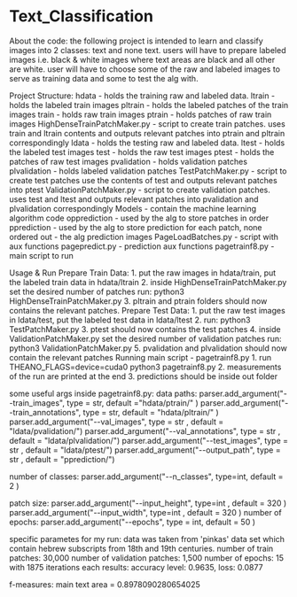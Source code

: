 # Text_Classification
About the code:
the following project is intended to learn and classify images into 2 classes: text and none text.
users will have to prepare labeled images i.e. black & white images where text areas are black and all other are white.
user will have to choose some of the raw and labeled images to serve as training data and some to test the alg with.

Project Structure:
hdata - holds the training raw and labeled data.
  ltrain - holds the labeled train images
  pltrain - holds the labeled patches of the train images
  train - holds raw train images
  ptrain - holds patches of raw train images
  HighDenseTrainPatchMaker.py - script to create train patches. uses train and ltrain contents and outputs relevant patches into ptrain                                   and pltrain correspondingly
ldata - holds the testing raw and labeled data.
  ltest - holds the labeled test images
  test - holds the raw test images
  ptest - holds the patches of raw test images
  pvalidation - holds validation patches
  plvalidation - holds labeled validation patches
  TestPatchMaker.py - script to create test patches use the contents of test and outputs relevant patches into ptest
  ValidationPatchMaker.py - script to create validation patches. uses test and ltest and outputs relevant patches into pvalidation and                                 plvalidation correspondingly
Models - contain the machine learning algorithm code
opprediction - used by the alg to store patches in order
pprediction - used by the alg to store prediction for each patch, none ordered
out - the alg prediction images
PageLoadBatches.py - script with aux functions
pagepredict.py - prediction aux functions
pagetrainf8.py - main script to run

Usage & Run
  Prepare Train Data:
    1. put the raw images in hdata/train, put the labeled train data in hdata/ltrain
    2. inside HighDenseTrainPatchMaker.py set the desired number of patches 
       run: python3 HighDenseTrainPatchMaker.py
    3. pltrain and ptrain folders should now contains the relevant patches.
  Prepare Test Data:
    1. put the raw test images in ldata/test, put the labeled test data in ldata/ltest
    2. run: python3 TestPatchMaker.py
    3. ptest should now contains the test patches
    4. inside ValidationPatchMaker.py set the desired number of validation patches
       run: python3 ValidationPatchMaker.py
    5. pvalidation and plvalidation should now contain the relevant patches
  Running main script - pagetrainf8.py
    1. run THEANO_FLAGS=device=cuda0 python3 pagetrainf8.py
    2. measurements of the run are printed at the end
    3. predictions should be inside out folder
    
some useful args inside pagetrainf8.py:
data paths:
  parser.add_argument("--train_images", type = str, default ="hdata/ptrain/"  )
  parser.add_argument("--train_annotations", type = str, default = "hdata/pltrain/"  )
  parser.add_argument("--val_images", type = str , default = "ldata/pvalidation/")
  parser.add_argument("--val_annotations", type = str , default = "ldata/plvalidation/")
  parser.add_argument("--test_images", type = str , default = "ldata/ptest/")
  parser.add_argument("--output_path", type = str , default = "pprediction/")
  
number of classes:
  parser.add_argument("--n_classes", type=int, default = 2 )

patch size:
  parser.add_argument("--input_height", type=int , default = 320  )
  parser.add_argument("--input_width", type=int , default = 320 )
number of epochs:
  parser.add_argument("--epochs", type = int, default = 50 )
  

specific parametes for my run:
data was taken from 'pinkas' data set which contain hebrew subscripts from 18th and 19th centuries.
number of train patches: 30,000
number of validation patches: 1,500
number of epochs: 15 with 1875 iterations each
results:
accuracy level: 0.9635, loss: 0.0877

f-measures:
main text area = 0.8978090280654025
